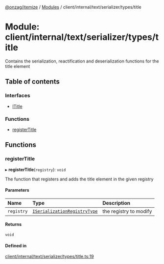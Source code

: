 [@onzag/itemize](../README.md) / [Modules](../modules.md) / client/internal/text/serializer/types/title

# Module: client/internal/text/serializer/types/title

Contains the serialization, reactification and deserialization functions
for the title element

## Table of contents

### Interfaces

- [ITitle](../interfaces/client_internal_text_serializer_types_title.ITitle.md)

### Functions

- [registerTitle](client_internal_text_serializer_types_title.md#registertitle)

## Functions

### registerTitle

▸ **registerTitle**(`registry`): `void`

The function that registers and adds the title element in the given
registry

#### Parameters

| Name | Type | Description |
| :------ | :------ | :------ |
| `registry` | [`ISerializationRegistryType`](../interfaces/client_internal_text_serializer.ISerializationRegistryType.md) | the registry to modify |

#### Returns

`void`

#### Defined in

[client/internal/text/serializer/types/title.ts:19](https://github.com/onzag/itemize/blob/f2db74a5/client/internal/text/serializer/types/title.ts#L19)

